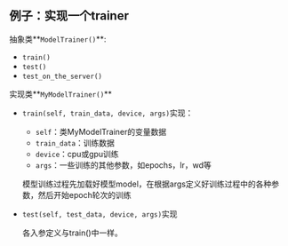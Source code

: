 ## 例子：实现一个trainer

抽象类**`ModelTrainer()`**:

- `train()`
- `test()`
- `test_on_the_server()`

实现类**`MyModelTrainer()`**

- `train(self, train_data, device, args)`实现：

  - `self`：类MyModelTrainer的变量数据
  - `train_data`：训练数据
  - `device`：cpu或gpu训练
  - `args`：一些训练的其他参数，如epochs，lr，wd等

  模型训练过程先加载好模型model，在根据args定义好训练过程中的各种参数，然后开始epoch轮次的训练

- `test(self, test_data, device, args)`实现

  各入参定义与train()中一样。

  